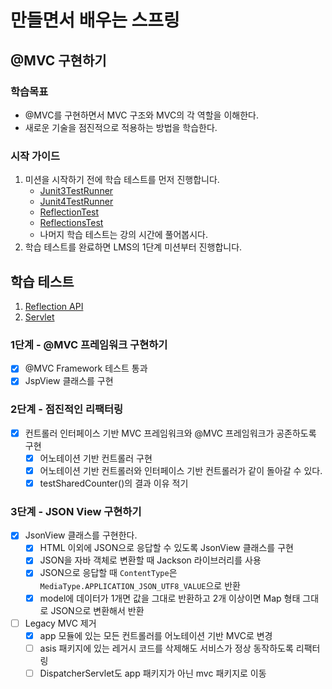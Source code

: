 # 만들면서 배우는 스프링

## @MVC 구현하기

### 학습목표
- @MVC를 구현하면서 MVC 구조와 MVC의 각 역할을 이해한다.
- 새로운 기술을 점진적으로 적용하는 방법을 학습한다.

### 시작 가이드
1. 미션을 시작하기 전에 학습 테스트를 먼저 진행합니다.
    - [Junit3TestRunner](study/src/test/java/reflection/Junit3TestRunner.java)
    - [Junit4TestRunner](study/src/test/java/reflection/Junit4TestRunner.java)
    - [ReflectionTest](study/src/test/java/reflection/ReflectionTest.java)
    - [ReflectionsTest](study/src/test/java/reflection/ReflectionsTest.java)
    - 나머지 학습 테스트는 강의 시간에 풀어봅시다.
2. 학습 테스트를 완료하면 LMS의 1단계 미션부터 진행합니다.

## 학습 테스트
1. [Reflection API](study/src/test/java/reflection)
2. [Servlet](study/src/test/java/servlet)

### 1단계 - @MVC 프레임워크 구현하기
- [x] @MVC Framework 테스트 통과
- [x] JspView 클래스를 구현

### 2단계 - 점진적인 리팩터링
- [x] 컨트롤러 인터페이스 기반 MVC 프레임워크와 @MVC 프레임워크가 공존하도록 구현
  - [x] 어노테이션 기반 컨트롤러 구현
  - [x] 어노테이션 기반 컨트롤러와 인터페이스 기반 컨트롤러가 같이 돌아갈 수 있다.
  - [x] testSharedCounter()의 결과 이유 적기

### 3단계 - JSON View 구현하기
- [x] JsonView 클래스를 구현한다.
  - [x] HTML 이외에 JSON으로 응답할 수 있도록 JsonView 클래스를 구현
  - [x] JSON을 자바 객체로 변환할 때 Jackson 라이브러리를 사용
  - [x] JSON으로 응답할 때 `ContentType`은 `MediaType.APPLICATION_JSON_UTF8_VALUE`으로 반환
  - [x] model에 데이터가 1개면 값을 그대로 반환하고 2개 이상이면 Map 형태 그대로 JSON으로 변환해서 반환
- [ ] Legacy MVC 제거
  - [x] app 모듈에 있는 모든 컨트롤러를 어노테이션 기반 MVC로 변경
  - [ ] asis 패키지에 있는 레거시 코드를 삭제해도 서비스가 정상 동작하도록 리팩터링
  - [ ] DispatcherServlet도 app 패키지가 아닌 mvc 패키지로 이동
